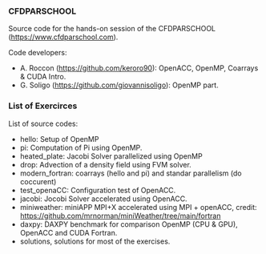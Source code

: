 ### CFDPARSCHOOL

Source code for the hands-on session of the CFDPARSCHOOL (https://www.cfdparschool.com).

Code developers:
* A. Roccon (https://github.com/keroro90): OpenACC, OpenMP, Coarrays & CUDA Intro.
* G. Soligo (https://github.com/giovannisoligo): OpenMP part.

### List of Exercirces

List of source codes:
* hello: Setup of OpenMP
* pi: Computation of Pi using OpenMP.
* heated_plate: Jacobi Solver parallelized using OpenMP
* drop: Advection of a density field using FVM solver.
* modern_fortran: coarrays (hello and pi) and standar parallelism (do coccurent)
* test_openaCC: Configuration test of OpenACC.
* jacobi: Jocobi Solver accelerated using OpenACC.
* miniweather: miniAPP MPI+X accelerated using MPI + openACC, credit: https://github.com/mrnorman/miniWeather/tree/main/fortran
* daxpy: DAXPY benchmark for comparison OpenMP (CPU & GPU), OpenACC and CUDA Fortran.
* solutions, solutions for most of the exercises.
